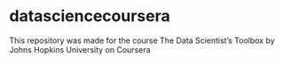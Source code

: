 datasciencecoursera
===================
This repository was made for the course The Data Scientist’s Toolbox by Johns Hopkins University on Coursera
